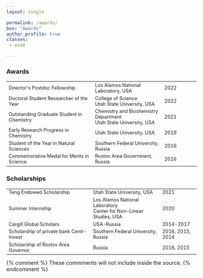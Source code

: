 ```yaml
---
layout: single

permalink: /awards/
box: "Awards"
author_profile: true
classes: 
 - wide 

---
```

<style>

table  {
  border: none;
  table-layout: fixed;
  border-collapse:collapse;
  font-size: 0.9em; 
  font-weight: 400;
}
 tr, td {
    border: none;
}
</style>

### Awards 
<table>
	<col style="width:25em">
	<col style="width:20em">
	<col style="width:10em">
  <tr>
    <td>Director's Postdoc Fellowship</td>
    <td>Los Alamos National Laboratory, USA</td>
    <td>2022 </td>
  </tr>
  <tr>
    <td>Doctoral Student Researcher of the Year<br></td>
    <td>College of Science<br>Utah State University, USA</td>
    <td>2022 </td>
  </tr>
  <tr>
    <td>Outstanding Graduate Student in Chemistry<br></td>
    <td>Chemistry and Bioshemistry Department<br>Utah State University, USA</td>
    <td>2021 </td>
  </tr>
  <tr>
    <td>Early Research Progress in Chemistry</td>
    <td>Utah State University, USA</td>
    <td>2019</td>
  </tr>
  <tr>
    <td>Student of the Year in Natural Sciences</td>
    <td>Southern Federal University, Russia</td>
    <td>2016</td>
  </tr>
  <tr>
    <td>Commemorative Medal for Merits in Science</td>
    <td>Rostov Area Government, Russia</td>
    <td>2016</td>
  </tr>
</table>

### Scholarships
<table>
	<col style="width:25em">
	<col style="width:20em">
	<col style="width:10em">
  <tr>
    <td>Teng Endowed Scholarship</td>
    <td>Utah State University, USA</td>
    <td>2021 </td>
  </tr>  
  <tr>
    <td>Summer Internship</td>
    <td>Los Alamos National Laboratory<br/>Center for Non-Linear Studies, USA</td>
    <td>2020 </td>
  </tr>
  <tr>
    <td>Cargill Global Scholars</td>
    <td>USA-Russia</td>
    <td>2014-2017</td>
  </tr>
  <tr>
    <td>Scholarship of private bank Centr-Invest</td>
    <td>Southern Federal University, Russia</td>
    <td>2016, 2015, 2014</td>
  </tr>
  <tr>
    <td>Scholarship of Rostov Area Governor</td>
    <td>Russia</td>
    <td>2016, 2015</td>
  </tr>
</table>
{% comment %} 
    These commments will not include inside the source.
{% endcomment %}
